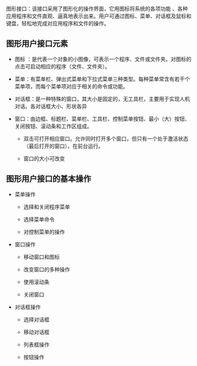 图形接口：该接口采用了图形化的操作界面，它用图标将系统的各项功能 、各种应用程序和文件直观、逼真地表示出来。用户可通过图标、菜单、对话框及鼠标和键盘，轻松地完成对应用程序和文件的操作。

## 图形用户接口元素 
- 图标 ：是代表一个对象的小图像，可表示一个程序、文件或文件夹。对图标的点击可启动相应的程序（文件、文件夹）。

- 菜单：有菜单栏、弹出式菜单和下拉式菜单三种类型。每种菜单常含有若干个菜单项，而每个菜单项对应于相关的命令或功能。

- 对话框：是一种特殊的窗口，其大小是固定的，无工具栏，主要用于实现人机对话。各对话框大小、形状各异 

- 窗口：由边框、标题栏、菜单栏、工具栏、控制菜单按钮、最小（大）按钮、关闭按钮、滚动条和工作区组成。

    - 双击可打开相应窗口。允许同时打开多个窗口，但只有一个处于激活状态（最后打开的窗口），在前台运行。

    - 窗口的大小可改变

## 图形用户接口的基本操作 
- 菜单操作

    - 选择和关闭程序菜单

    - 选择菜单命令

    - 对控制菜单的操作

- 窗口操作

    - 移动窗口和图标

    - 改变窗口的多种操作

    - 使用滚动条

    - 关闭窗口

- 对话框操作

    - 选择对话框

    - 移动对话框

    - 列表框操作

    - 按钮操作


